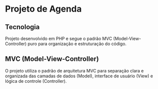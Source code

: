 
# Projeto de Agenda

## Tecnologia

Projeto desenvolvido em PHP e segue o padrão MVC (Model-View-Controller) puro para organização e estruturação do código.

## MVC (Model-View-Controller)

O projeto utiliza o padrão de arquitetura MVC para separação clara e organizada das camadas de dados (Model), interface de usuário (View) e lógica de controle (Controller).

